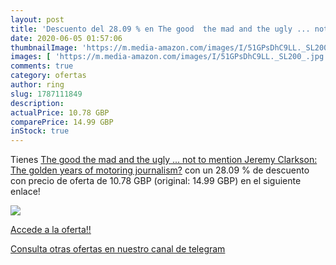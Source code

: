 ```yaml
---
layout: post
title: 'Descuento del 28.09 % en The good  the mad and the ugly ... not t'
date: 2020-06-05 01:57:06
thumbnailImage: 'https://m.media-amazon.com/images/I/51GPsDhC9LL._SL200_.jpg'
images: [ 'https://m.media-amazon.com/images/I/51GPsDhC9LL._SL200_.jpg' ]
comments: true
category: ofertas
author: ring
slug: 1787111849
description:
actualPrice: 10.78 GBP
comparePrice: 14.99 GBP
inStock: true
---
```


Tienes [The good  the mad and the ugly ... not to mention Jeremy Clarkson: The golden years of motoring journalism?](https://www.amazon.com/dp/1787111849/?tag=redken08-20) con un 28.09 % de descuento con precio de oferta de 10.78 GBP (original: 14.99 GBP) en el siguiente enlace!

[![](https://m.media-amazon.com/images/I/51GPsDhC9LL._SL200_.jpg)](https://www.amazon.com/dp/1787111849/?tag=redken08-20)

[Accede a la oferta!!](https://www.amazon.com/dp/1787111849/?tag=redken08-20)

[Consulta otras ofertas en nuestro canal de telegram](https://t.me/s/ofertas25)
